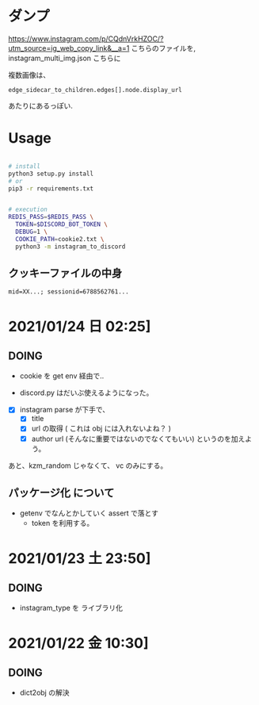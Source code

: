 # ダンプ
https://www.instagram.com/p/CQdnVrkHZOC/?utm_source=ig_web_copy_link&__a=1 こちらのファイルを, instagram_multi_img.json こちらに

複数画像は、
```
edge_sidecar_to_children.edges[].node.display_url 
```
あたりにあるっぽい.

# Usage

```bash

# install
python3 setup.py install
# or
pip3 -r requirements.txt


# execution
REDIS_PASS=$REDIS_PASS \
  TOKEN=$DISCORD_BOT_TOKEN \
  DEBUG=1 \
  COOKIE_PATH=cookie2.txt \
  python3 -m instagram_to_discord
```

## クッキーファイルの中身

```txt
mid=XX...; sessionid=6788562761...
```

# 2021/01/24 日 02:25]

## DOING

- cookie を get env 経由で..

- discord.py はだいぶ使えるようになった。
- [x] instagram parse が下手で、
  - [x] title
  - [x] url の取得 ( これは obj には入れないよね？ )
  - [x] author url (そんなに重要ではないのでなくてもいい)
        というのを加えよう。

あと、kzm_random じゃなくて、 vc のみにする。

## パッケージ化 について

- getenv でなんとかしていく assert で落とす
  - token を利用する。

# 2021/01/23 土 23:50]

## DOING

- instagram_type を ライブラリ化

# 2021/01/22 金 10:30]

## DOING

- dict2obj の解決
